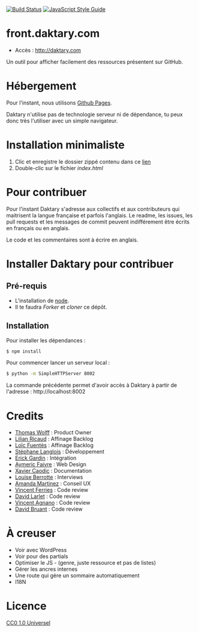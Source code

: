 [![Build Status](https://travis-ci.org/daktary-team/front.daktary.com.svg?branch=master)](https://travis-ci.org/daktary-team/front.daktary.com)
[![JavaScript Style Guide](https://img.shields.io/badge/code_style-standard-brightgreen.svg)](https://standardjs.com)

# front.daktary.com

- Accès : http://daktary.com

Un outil pour afficher facilement des ressources présentent sur GitHub.

# Hébergement

Pour l'instant, nous utilisons [Github Pages](https://pages.github.com).

Daktary n'utilise pas de technologie serveur ni de dépendance, tu peux donc très l'utiliser avec un simple navigateur.

# Installation minimaliste

1. Clic et enregistre le dossier zippé contenu dans ce [lien](https://github.com/daktary-team/front.daktary.com/archive/master.zip)
2. Double-clic sur le fichier *index.html*


# Pour contribuer

Pour l'instant Daktary s'adresse aux collectifs et aux contributeurs qui maitrisent la langue française et parfois l'anglais. Le readme, les issues, les pull requests et les messages de commit peuvent indifférement être écrits en français ou en anglais.

Le code et les commentaires sont à écrire en anglais.

# Installer Daktary pour contribuer

## Pré-requis
- L'installation de <a href=https://nodejs.org/en/>node</a>.
- Il te faudra *Forker* et *cloner* ce dépôt.

## Installation

Pour installer les dépendances :
```bash
$ npm install
```

Pour commencer lancer un serveur local :
```bash
$ python -m SimpleHTTPServer 8002
```

La commande précédente permet d'avoir accès à Daktary à partir de l'adresse : http://localhost:8002

# Credits

- [Thomas Wolff](https://github.com/WolffThomas) : Product Owner
- [Lilian Ricaud](https://github.com/lilianricaud) : Affinage Backlog
- [Loïc Fuentès](https://github.com/fuentesloic) : Affinage Backlog
- [Stéphane Langlois](https://github.com/pointbar) : Développement
- [Erick Gardin](https://github.com/newick) : Intégration
- [Aymeric Faivre](https://github.com/AymericFaivre) : Web Design
- [Xavier Caodic](https://github.com/XavCC) : Documentation
- [Louise Berrotte](https://github.com/lberrotte) : Interviews
- [Amanda Martinez](https://github.com/Amanda-Martinez) : Conseil UX
- [Vincent Ferries](https://github.com/vferries) : Code review
- [David Larlet](https://github.com/davidbgk) : Code review
- [Vincent Agnano](https://github.com/vinyll) : Code review
- [David Bruant](https://github.com/DavidBruant) : Code review

# À creuser

- Voir avec WordPress
- Voir pour des partials
- Optimiser le JS - (genre, juste ressource et pas de listes)
- Gérer les ancres internes
- Une route qui gère un sommaire automatiquement
- I18N

# Licence
[CC0 1.0 Universel](https://creativecommons.org/publicdomain/zero/1.0/legalcode.fr)
